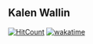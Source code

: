 ## Kalen Wallin
[![HitCount](https://hits.dwyl.com/kalenwallin/kalenwallin.svg?style=flat)](http://hits.dwyl.com/kalenwallin/kalenwallin)
[![wakatime](https://wakatime.com/badge/user/8d75968c-d279-4ce0-a2b1-c5faaf10b884.svg)](https://wakatime.com/@8d75968c-d279-4ce0-a2b1-c5faaf10b884)
